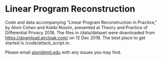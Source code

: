 # Linear Program Reconstruction

Code and data accompanying "Linear Program Reconstruction in Practice," by Aloni Cohen and Kobbi Nissim, presented at Theory and Practice of Differential Privacy 2018. The files in /data/dataset were downloaded from https://download.aircloak.com/ on 12 Dec 2018. The best place to get started is /code/attack_script.m.

Please email aloni@mit.edu with any issues you may find.

